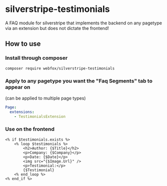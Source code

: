 # silverstripe-testimonials
A FAQ module for silverstripe that implements the backend on any pagetype via an extension but does not dictate the frontend!

## How to use

### Install through composer
```bash
composer require webfox/silverstripe-testimonials
```

### Apply to any pagetype you want the "Faq Segments" tab to appear on
(can be applied to multiple page types)
```yaml
Page:
  extensions:
    - TestimonialsExtension
```

### Use on the frontend

```
<% if $testimonials.exists %>
    <% loop $testimonials %>
        <h2>Author: {$Title}</h2>
        <p>Company: {$Company}</p>
        <p>Date: {$Date}</p>
        <img src="{$Image.Url}" />
        <p>Testimonial:</p>
        {$Testimonial}
    <% end_loop %>
<% end_if %>
```
